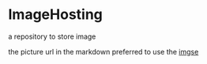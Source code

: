# ImageHosting  

a repository to store image

the picture url in the markdown preferred to use the [imgse](https://imgse.com/)
